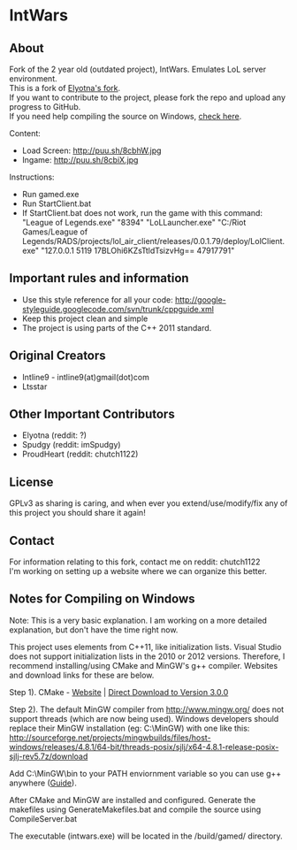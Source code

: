IntWars
==================
About
------
Fork of the 2 year old (outdated project), IntWars. Emulates LoL server environment.  
This is a fork of [Elyotna's fork](https://github.com/Elyotna/IntWars).   
If you want to contribute to the project, please fork the repo and upload any progress to GitHub.  
If you need help compiling the source on Windows, [check here](#notes-for-compiling-on-windows).

Content:
* Load Screen: http://puu.sh/8cbhW.jpg
* Ingame: http://puu.sh/8cbiX.jpg


Instructions:
* Run gamed.exe
* Run StartClient.bat
* If StartClient.bat does not work, run the game with this command: "League of Legends.exe" "8394" "LoLLauncher.exe" "C:/Riot Games/League of Legends/RADS/projects/lol_air_client/releases/0.0.1.79/deploy/LolClient.exe" "127.0.0.1 5119 17BLOhi6KZsTtldTsizvHg== 47917791"

Important rules and information
---------
* Use this style reference for all your code: http://google-styleguide.googlecode.com/svn/trunk/cppguide.xml
* Keep this project clean and simple
* The project is using parts of the C++ 2011 standard.

Original Creators
-------
* Intline9 - intline9(at)gmail(dot)com
* Ltsstar

Other Important Contributors
-------
* Elyotna (reddit: ?)
* Spudgy (reddit: imSpudgy)
* ProudHeart (reddit: chutch1122)


License
-------
GPLv3 as sharing is caring, and when ever you extend/use/modify/fix any of this project you should share it again!

Contact
-------
For information relating to this fork, contact me on reddit: chutch1122  
I'm working on setting up a website where we can organize this better.

Notes for Compiling on Windows
---------
Note: This is a very basic explanation. I am working on a more detailed explanation, but don't have the time right now.

This project uses elements from C++11, like initialization lists. Visual Studio does not support initialization lists in the 2010 or 2012 versions. Therefore, I recommend installing/using CMake and MinGW's g++ compiler. Websites and download links for these are below.

Step 1). CMake - [Website](http://www.cmake.org/cmake/resources/software.html) | [Direct Download to Version 3.0.0](http://www.cmake.org/files/v3.0/cmake-3.0.0-win32-x86.exe)  

Step 2). The default MinGW compiler from http://www.mingw.org/ does not support threads (which are now being used). 
Windows developers should replace their MinGW installation (eg: C:\MinGW\) with one like this: http://sourceforge.net/projects/mingwbuilds/files/host-windows/releases/4.8.1/64-bit/threads-posix/sjlj/x64-4.8.1-release-posix-sjlj-rev5.7z/download

Add C:\MinGW\bin to your PATH enviornment variable so you can use g++ anywhere ([Guide](http://www.computerhope.com/issues/ch000549.htm)).

After CMake and MinGW are installed and configured. Generate the makefiles using GenerateMakefiles.bat and compile the source using CompileServer.bat

The executable (intwars.exe) will be located in the /build/gamed/ directory.
